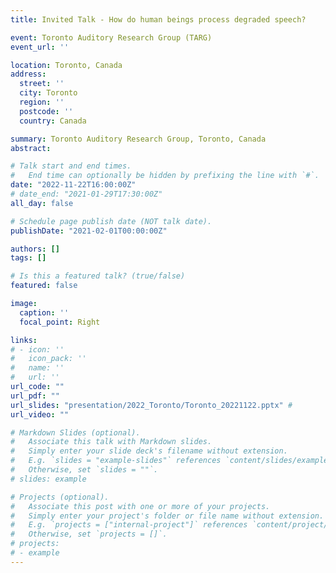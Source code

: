```yaml
---
title: Invited Talk - How do human beings process degraded speech?

event: Toronto Auditory Research Group (TARG)
event_url: ''

location: Toronto, Canada
address:
  street: ''
  city: Toronto
  region: ''
  postcode: ''
  country: Canada

summary: Toronto Auditory Research Group, Toronto, Canada
abstract: 

# Talk start and end times.
#   End time can optionally be hidden by prefixing the line with `#`.
date: "2022-11-22T16:00:00Z"
# date_end: "2021-01-29T17:30:00Z"
all_day: false

# Schedule page publish date (NOT talk date).
publishDate: "2021-02-01T00:00:00Z"

authors: []
tags: []

# Is this a featured talk? (true/false)
featured: false

image:
  caption: ''
  focal_point: Right

links:
# - icon: ''
#   icon_pack: ''
#   name: ''
#   url: ''
url_code: ""
url_pdf: ""
url_slides: "presentation/2022_Toronto/Toronto_20221122.pptx" # 
url_video: ""

# Markdown Slides (optional).
#   Associate this talk with Markdown slides.
#   Simply enter your slide deck's filename without extension.
#   E.g. `slides = "example-slides"` references `content/slides/example-slides.md`.
#   Otherwise, set `slides = ""`.
# slides: example

# Projects (optional).
#   Associate this post with one or more of your projects.
#   Simply enter your project's folder or file name without extension.
#   E.g. `projects = ["internal-project"]` references `content/project/deep-learning/index.md`.
#   Otherwise, set `projects = []`.
# projects:
# - example
---
```


